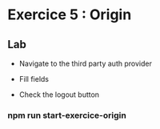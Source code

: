 <!-- .slide: class="exercice" -->

# Exercice 5 : Origin

## Lab

* Navigate to the third party auth provider

* Fill fields

* Check the logout button

### npm run start-exercice-origin
